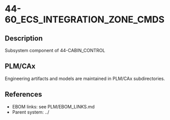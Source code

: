 # 44-60_ECS_INTEGRATION_ZONE_CMDS

## Description
Subsystem component of 44-CABIN_CONTROL

## PLM/CAx
Engineering artifacts and models are maintained in PLM/CAx subdirectories.

## References
- EBOM links: see PLM/EBOM_LINKS.md
- Parent system: ../
